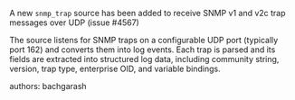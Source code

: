 A new `snmp_trap` source has been added to receive SNMP v1 and v2c trap messages over UDP (issue #4567)


The source listens for SNMP traps on a configurable UDP port (typically port 162) and converts them into log events. Each trap is parsed and its fields are extracted into structured log data, including community string, version, trap type, enterprise OID, and variable bindings.

authors: bachgarash
